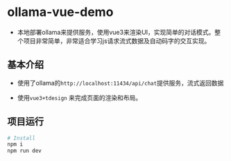 # ollama-vue-demo

- 本地部署ollama来提供服务，使用vue3来渲染UI，实现简单的对话模式。整个项目非常简单，非常适合学习js请求流式数据及自动码字的交互实现。
  
## 基本介绍

- 使用了ollama的`http://localhost:11434/api/chat`提供服务，流式返回数据
  
- 使用`vue3+tdesign` 来完成页面的渲染和布局。


## 项目运行

```bash
# Install
npm i 
npm run dev

```